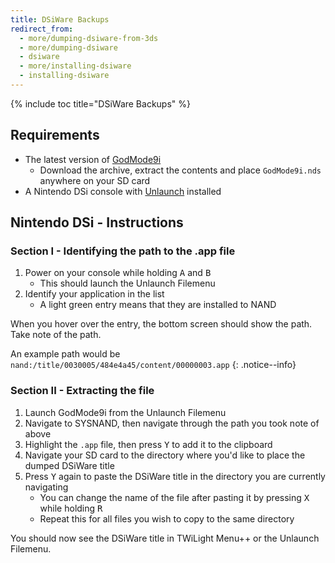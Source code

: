 ```yaml
---
title: DSiWare Backups
redirect_from:
  - more/dumping-dsiware-from-3ds
  - more/dumping-dsiware
  - dsiware
  - more/installing-dsiware
  - installing-dsiware
---
```


{% include toc title="DSiWare Backups" %}

## Requirements
- The latest version of [GodMode9i](https://github.com/RocketRobz/godmode9i/releases)
   - Download the archive, extract the contents and place `GodMode9i.nds` anywhere on your SD card
- A Nintendo DSi console with [Unlaunch](/unlaunch) installed

## Nintendo DSi - Instructions

### Section I - Identifying the path to the .app file
1. Power on your console while holding <kbd class="face">A</kbd> and <kbd class="face">B</kbd>
   - This should launch the Unlaunch Filemenu
1. Identify your application in the list
   - A light green entry means that they are installed to NAND

When you hover over the entry, the bottom screen should show the path. Take note of the path.

An example path would be `nand:/title/0030005/484e4a45/content/00000003.app`
{: .notice--info}

### Section II - Extracting the file
1. Launch GodMode9i from the Unlaunch Filemenu
1. Navigate to SYSNAND, then navigate through the path you took note of above
1. Highlight the `.app` file, then press <kbd class="face">Y</kbd> to add it to the clipboard
1. Navigate your SD card to the directory where you'd like to place the dumped DSiWare title
1. Press <kbd class="face">Y</kbd> again to paste the DSiWare title in the directory you are currently navigating
   - You can change the name of the file after pasting it by pressing <kbd class="face">X</kbd> while holding <kbd class="R">R</kbd>
   - Repeat this for all files you wish to copy to the same directory

You should now see the DSiWare title in TWiLight Menu++ or the Unlaunch Filemenu.
